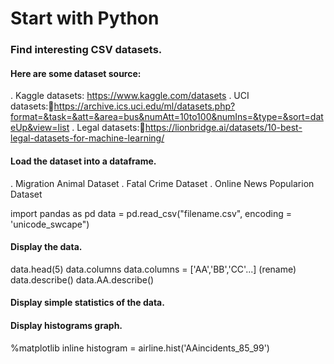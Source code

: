 # Start with Python
### Find interesting CSV datasets.

#### Here are some dataset source:

. Kaggle datasets: https://www.kaggle.com/datasets 
. UCI datasets:https://archive.ics.uci.edu/ml/datasets.php?format=&task=&att=&area=bus&numAtt=10to100&numIns=&type=&sort=dateUp&view=list 
. Legal datasets:https://lionbridge.ai/datasets/10-best-legal-datasets-for-machine-learning/ 

#### Load the dataset into a dataframe.
. Migration Animal Dataset
. Fatal Crime Dataset
. Online News Popularion Dataset

import pandas as pd
data = pd.read_csv("filename.csv", encoding = 'unicode_swcape")

#### Display the data.
data.head(5)
data.columns
data.columns = ['AA','BB','CC'...] (rename)
data.describe()
data.AA.describe()

#### Display simple statistics of the data.

#### Display histograms graph. 
%matplotlib inline
histogram = airline.hist('AAincidents_85_99')
